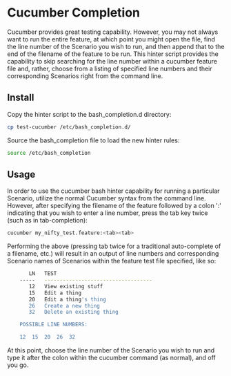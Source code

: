 # Cucumber Completion

Cucumber provides great testing capability. However, you may not always want to run the entire feature,
at which point you might open the file, find the line number of the Scenario you wish to run, and then
append that to the end of the filename of the feature to be run. This hinter script provides the capability
to skip searching for the line number within a cucumber feature file and, rather, choose from a listing of
specified line numbers and their corresponding Scenarios right from the command line.

## Install

Copy the hinter script to the bash_completion.d directory:

```bash
cp test-cucumber /etc/bash_completion.d/
```

Source the bash_completion file to load the new hinter rules:

```bash
source /etc/bash_completion
```

## Usage

In order to use the cucumber bash hinter capability for running a particular Scenario, utilize the normal
Cucumber syntax from the command line. However, after specifying the filename of the feature followed by
a colon ':' indicating that you wish to enter a line number, press the tab key twice (such as in tab-completion):

```bash
cucumber my_nifty_test.feature:<tab><tab>
```

Performing the above (pressing tab twice for a traditional auto-complete of a filename, etc.) will result
in an output of line numbers and corresponding Scenario names of Scenarios within the feature test file
specified, like so:

```bash
       LN   TEST
    -----   -----------------------------------
       12   View existing stuff
       15   Edit a thing
       20   Edit a thing's thing
       26   Create a new thing
       32   Delete an existing thing

    POSSIBLE LINE NUMBERS:

    12  15  20  26  32
```

At this point, choose the line number of the Scenario you wish to run and type it after the colon within
the cucumber command (as normal), and off you go.
